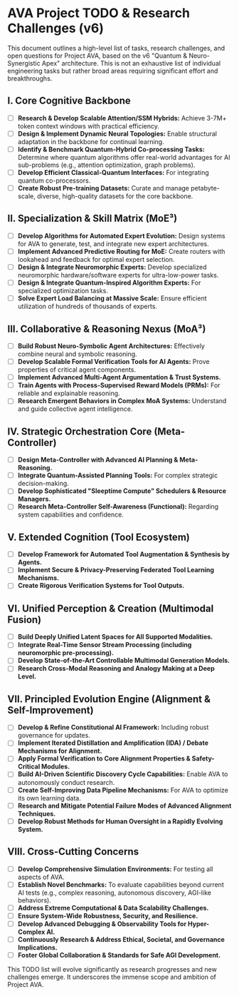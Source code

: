 # AVA Project TODO & Research Challenges (v6)

This document outlines a high-level list of tasks, research challenges, and open questions for Project AVA, based on the v6 "Quantum & Neuro-Synergistic Apex" architecture. This is not an exhaustive list of individual engineering tasks but rather broad areas requiring significant effort and breakthroughs.

## I. Core Cognitive Backbone

* [ ] **Research & Develop Scalable Attention/SSM Hybrids:** Achieve 3-7M+ token context windows with practical efficiency.
* [ ] **Design & Implement Dynamic Neural Topologies:** Enable structural adaptation in the backbone for continual learning.
* [ ] **Identify & Benchmark Quantum-Hybrid Co-processing Tasks:** Determine where quantum algorithms offer real-world advantages for AI sub-problems (e.g., attention optimization, graph problems).
* [ ] **Develop Efficient Classical-Quantum Interfaces:** For integrating quantum co-processors.
* [ ] **Create Robust Pre-training Datasets:** Curate and manage petabyte-scale, diverse, high-quality datasets for the core backbone.

## II. Specialization & Skill Matrix (MoE³)

* [ ] **Develop Algorithms for Automated Expert Evolution:** Design systems for AVA to generate, test, and integrate new expert architectures.
* [ ] **Implement Advanced Predictive Routing for MoE:** Create routers with lookahead and feedback for optimal expert selection.
* [ ] **Design & Integrate Neuromorphic Experts:** Develop specialized neuromorphic hardware/software experts for ultra-low-power tasks.
* [ ] **Design & Integrate Quantum-Inspired Algorithm Experts:** For specialized optimization tasks.
* [ ] **Solve Expert Load Balancing at Massive Scale:** Ensure efficient utilization of hundreds of thousands of experts.

## III. Collaborative & Reasoning Nexus (MoA³)

* [ ] **Build Robust Neuro-Symbolic Agent Architectures:** Effectively combine neural and symbolic reasoning.
* [ ] **Develop Scalable Formal Verification Tools for AI Agents:** Prove properties of critical agent components.
* [ ] **Implement Advanced Multi-Agent Argumentation & Trust Systems.**
* [ ] **Train Agents with Process-Supervised Reward Models (PRMs):** For reliable and explainable reasoning.
* [ ] **Research Emergent Behaviors in Complex MoA Systems:** Understand and guide collective agent intelligence.

## IV. Strategic Orchestration Core (Meta-Controller)

* [ ] **Design Meta-Controller with Advanced AI Planning & Meta-Reasoning.**
* [ ] **Integrate Quantum-Assisted Planning Tools:** For complex strategic decision-making.
* [ ] **Develop Sophisticated "Sleeptime Compute" Schedulers & Resource Managers.**
* [ ] **Research Meta-Controller Self-Awareness (Functional):** Regarding system capabilities and confidence.

## V. Extended Cognition (Tool Ecosystem)

* [ ] **Develop Framework for Automated Tool Augmentation & Synthesis by Agents.**
* [ ] **Implement Secure & Privacy-Preserving Federated Tool Learning Mechanisms.**
* [ ] **Create Rigorous Verification Systems for Tool Outputs.**

## VI. Unified Perception & Creation (Multimodal Fusion)

* [ ] **Build Deeply Unified Latent Spaces for All Supported Modalities.**
* [ ] **Integrate Real-Time Sensor Stream Processing (including neuromorphic pre-processing).**
* [ ] **Develop State-of-the-Art Controllable Multimodal Generation Models.**
* [ ] **Research Cross-Modal Reasoning and Analogy Making at a Deep Level.**

## VII. Principled Evolution Engine (Alignment & Self-Improvement)

* [ ] **Develop & Refine Constitutional AI Framework:** Including robust governance for updates.
* [ ] **Implement Iterated Distillation and Amplification (IDA) / Debate Mechanisms for Alignment.**
* [ ] **Apply Formal Verification to Core Alignment Properties & Safety-Critical Modules.**
* [ ] **Build AI-Driven Scientific Discovery Cycle Capabilities:** Enable AVA to autonomously conduct research.
* [ ] **Create Self-Improving Data Pipeline Mechanisms:** For AVA to optimize its own learning data.
* [ ] **Research and Mitigate Potential Failure Modes of Advanced Alignment Techniques.**
* [ ] **Develop Robust Methods for Human Oversight in a Rapidly Evolving System.**

## VIII. Cross-Cutting Concerns

* [ ] **Develop Comprehensive Simulation Environments:** For testing all aspects of AVA.
* [ ] **Establish Novel Benchmarks:** To evaluate capabilities beyond current AI tests (e.g., complex reasoning, autonomous discovery, AGI-like behaviors).
* [ ] **Address Extreme Computational & Data Scalability Challenges.**
* [ ] **Ensure System-Wide Robustness, Security, and Resilience.**
* [ ] **Develop Advanced Debugging & Observability Tools for Hyper-Complex AI.**
* [ ] **Continuously Research & Address Ethical, Societal, and Governance Implications.**
* [ ] **Foster Global Collaboration & Standards for Safe AGI Development.**

This TODO list will evolve significantly as research progresses and new challenges emerge. It underscores the immense scope and ambition of Project AVA.
